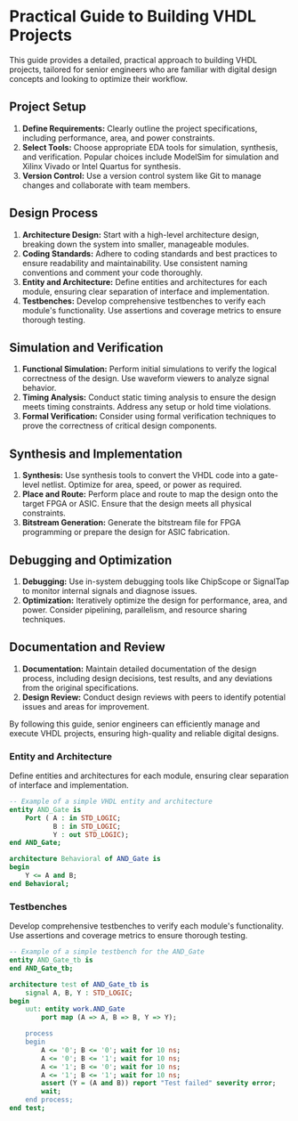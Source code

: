 # Practical Guide to Building VHDL Projects

This guide provides a detailed, practical approach to building VHDL projects, tailored for senior engineers who are familiar with digital design concepts and looking to optimize their workflow.

## Project Setup

1. **Define Requirements:** Clearly outline the project specifications, including performance, area, and power constraints.
2. **Select Tools:** Choose appropriate EDA tools for simulation, synthesis, and verification. Popular choices include ModelSim for simulation and Xilinx Vivado or Intel Quartus for synthesis.
3. **Version Control:** Use a version control system like Git to manage changes and collaborate with team members.

## Design Process

1. **Architecture Design:** Start with a high-level architecture design, breaking down the system into smaller, manageable modules.
2. **Coding Standards:** Adhere to coding standards and best practices to ensure readability and maintainability. Use consistent naming conventions and comment your code thoroughly.
3. **Entity and Architecture:** Define entities and architectures for each module, ensuring clear separation of interface and implementation.
4. **Testbenches:** Develop comprehensive testbenches to verify each module's functionality. Use assertions and coverage metrics to ensure thorough testing.

## Simulation and Verification

1. **Functional Simulation:** Perform initial simulations to verify the logical correctness of the design. Use waveform viewers to analyze signal behavior.
2. **Timing Analysis:** Conduct static timing analysis to ensure the design meets timing constraints. Address any setup or hold time violations.
3. **Formal Verification:** Consider using formal verification techniques to prove the correctness of critical design components.

## Synthesis and Implementation

1. **Synthesis:** Use synthesis tools to convert the VHDL code into a gate-level netlist. Optimize for area, speed, or power as required.
2. **Place and Route:** Perform place and route to map the design onto the target FPGA or ASIC. Ensure that the design meets all physical constraints.
3. **Bitstream Generation:** Generate the bitstream file for FPGA programming or prepare the design for ASIC fabrication.

## Debugging and Optimization

1. **Debugging:** Use in-system debugging tools like ChipScope or SignalTap to monitor internal signals and diagnose issues.
2. **Optimization:** Iteratively optimize the design for performance, area, and power. Consider pipelining, parallelism, and resource sharing techniques.

## Documentation and Review

1. **Documentation:** Maintain detailed documentation of the design process, including design decisions, test results, and any deviations from the original specifications.
2. **Design Review:** Conduct design reviews with peers to identify potential issues and areas for improvement.

By following this guide, senior engineers can efficiently manage and execute VHDL projects, ensuring high-quality and reliable digital designs.

### Entity and Architecture

Define entities and architectures for each module, ensuring clear separation of interface and implementation.

```vhdl
-- Example of a simple VHDL entity and architecture
entity AND_Gate is
    Port ( A : in STD_LOGIC;
           B : in STD_LOGIC;
           Y : out STD_LOGIC);
end AND_Gate;

architecture Behavioral of AND_Gate is
begin
    Y <= A and B;
end Behavioral;
```

### Testbenches

Develop comprehensive testbenches to verify each module's functionality. Use assertions and coverage metrics to ensure thorough testing.

```vhdl
-- Example of a simple testbench for the AND_Gate
entity AND_Gate_tb is
end AND_Gate_tb;

architecture test of AND_Gate_tb is
    signal A, B, Y : STD_LOGIC;
begin
    uut: entity work.AND_Gate
        port map (A => A, B => B, Y => Y);

    process
    begin
        A <= '0'; B <= '0'; wait for 10 ns;
        A <= '0'; B <= '1'; wait for 10 ns;
        A <= '1'; B <= '0'; wait for 10 ns;
        A <= '1'; B <= '1'; wait for 10 ns;
        assert (Y = (A and B)) report "Test failed" severity error;
        wait;
    end process;
end test;
``` 